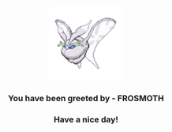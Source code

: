 <p align="center">
            <img src="https://raw.githubusercontent.com/PokeAPI/sprites/master/sprites/pokemon/873.png" width="150" height="150">
          </p>
          <h3 align="center">You have been greeted by - <b>FROSMOTH</b></h3>
          <h3 align="center">Have a nice day!</h3>

